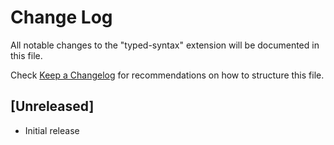 # Change Log

All notable changes to the "typed-syntax" extension will be documented in this file.

Check [Keep a Changelog](http://keepachangelog.com/) for recommendations on how to structure this file.

## [Unreleased]

- Initial release